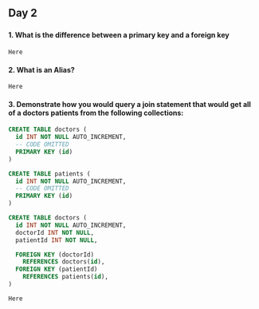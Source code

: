 ## Day 2

### 

#### 1. What is the difference between a primary key and a foreign key

```Here```

#### 2. What is an Alias?

```Here```

#### 3. Demonstrate how you would query a join statement that would get all of a doctors patients from the following collections:

```sql
CREATE TABLE doctors (
  id INT NOT NULL AUTO_INCREMENT,
  -- CODE OMITTED
  PRIMARY KEY (id)
)

CREATE TABLE patients (
  id INT NOT NULL AUTO_INCREMENT,
  -- CODE OMITTED
  PRIMARY KEY (id)
)

CREATE TABLE doctors (
  id INT NOT NULL AUTO_INCREMENT,
  doctorId INT NOT NULL,
  patientId INT NOT NULL,

  FOREIGN KEY (doctorId)
    REFERENCES doctors(id),
  FOREIGN KEY (patientId)
    REFERENCES patients(id),
)
```

```Here```
